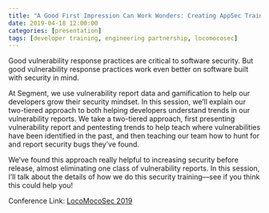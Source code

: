 ```yaml
---
title: "A Good First Impression Can Work Wonders: Creating AppSec Training That Developers Love"
date: 2019-04-18 12:00:00
categories: [presentation]
tags: [developer training, engineering partnership, locomocosec]
---
```


Good vulnerability response practices are critical to software security. But good vulnerability response practices work even better on software built with security in mind.

At Segment, we use vulnerability report data and gamification to help our developers grow their security mindset. In this session, we’ll explain our two-tiered approach to both helping developers understand trends in our vulnerability reports. We take a two-tiered approach, first presenting vulnerability report and pentesting trends to help teach where vulnerabilities have been identified in the past, and then teaching our team how to hunt for and report security bugs they’ve found.

We’ve found this approach really helpful to increasing security before release, almost eliminating one class of vulnerability reports. In this session, I’ll talk about the details of how we do this security training—see if you think this could help you!

Conference Link: [LocoMocoSec 2019](https://www.youtube.com/watch?v=cnz4X3yoI08)
